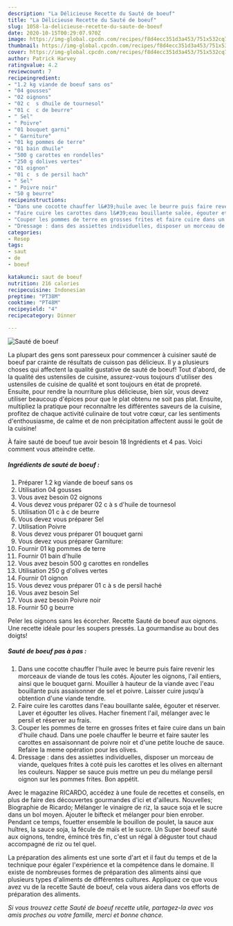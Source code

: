 ```yaml
---
description: "La Délicieuse Recette du Sauté de boeuf"
title: "La Délicieuse Recette du Sauté de boeuf"
slug: 1058-la-delicieuse-recette-du-saute-de-boeuf
date: 2020-10-15T00:29:07.970Z
image: https://img-global.cpcdn.com/recipes/f8d4ecc351d3a453/751x532cq70/saute-de-boeuf-photo-principale-de-la-recette.jpg
thumbnail: https://img-global.cpcdn.com/recipes/f8d4ecc351d3a453/751x532cq70/saute-de-boeuf-photo-principale-de-la-recette.jpg
cover: https://img-global.cpcdn.com/recipes/f8d4ecc351d3a453/751x532cq70/saute-de-boeuf-photo-principale-de-la-recette.jpg
author: Patrick Harvey
ratingvalue: 4.2
reviewcount: 7
recipeingredient:
- "1.2 kg viande de boeuf sans os"
- "04 gousses"
- "02 oignons"
- "02 c  s dhuile de tournesol"
- "01 c  c de beurre"
- " Sel"
- " Poivre"
- "01 bouquet garni"
- " Garniture"
- "01 kg pommes de terre"
- "01 bain dhuile"
- "500 g carottes en rondelles"
- "250 g dolives vertes"
- "01 oignon"
- "01 c  s de persil hach"
- " Sel"
- " Poivre noir"
- "50 g beurre"
recipeinstructions:
- "Dans une cocotte chauffer l&#39;huile avec le beurre puis faire revenir les morceaux de viande de tous les cotés. Ajouter les oignons, l&#39;ail entiers, ainsi que le bouquet garni. Mouiller à hauteur de la viande avec l&#39;eau bouillante puis assaisonner de sel et poivre. Laisser cuire jusqu&#39;à obtention d&#39;une viande tendre."
- "Faire cuire les carottes dans l&#39;eau bouillante salée, égouter et réserver. Laver et égoutter les olives. Hacher finement l&#39;ail, mélanger avec le persil et réserver au frais."
- "Couper les pommes de terre en grosses frites et faire cuire dans un bain d&#39;huile chaud. Dans une poele chauffer le beurre et faire sauter les carottes en assaisonnant de poivre noir et d&#39;une petite louche de sauce. Refaire la meme opération pour les olives."
- "Dressage : dans des assiettes individuelles, disposer un morceau de viande, quelques frites à coté puis les carottes et les olives en alternant les couleurs. Napper se sauce puis mettre un peu du mélange persil oignon sur les pommes frites. Bon appétit."
categories:
- Resep
tags:
- saut
- de
- boeuf

katakunci: saut de boeuf 
nutrition: 216 calories
recipecuisine: Indonesian
preptime: "PT38M"
cooktime: "PT48M"
recipeyield: "4"
recipecategory: Dinner

---
```



![Sauté de boeuf](https://img-global.cpcdn.com/recipes/f8d4ecc351d3a453/751x532cq70/saute-de-boeuf-photo-principale-de-la-recette.jpg)

La plupart des gens sont paresseux pour commencer à cuisiner sauté de boeuf par crainte de résultats de cuisson pas délicieux. Il y a plusieurs choses qui affectent la qualité gustative de sauté de boeuf! Tout d'abord, de la qualité des ustensiles de cuisine, assurez-vous toujours d'utiliser des ustensiles de cuisine de qualité et sont toujours en état de propreté. Ensuite, pour rendre la nourriture plus délicieuse, bien sûr, vous devez utiliser beaucoup d'épices pour que le plat obtenu ne soit pas plat. Ensuite, multipliez la pratique pour reconnaître les différentes saveurs de la cuisine, profitez de chaque activité culinaire de tout votre cœur, car les sentiments d'enthousiasme, de calme et de non précipitation affectent aussi le goût de la cuisine!

<!--inarticleads1-->

À faire sauté de boeuf tue avoir besoin 18 Ingrédients et 4 pas. Voici comment vous atteindre cette.

##### Ingrédients de sauté de boeuf :

1. Préparer 1.2 kg viande de boeuf sans os
1. Utilisation 04 gousses
1. Vous avez besoin 02 oignons
1. Vous devez vous préparer 02 c à s d&#39;huile de tournesol
1. Utilisation 01 c à c de beurre
1. Vous devez vous préparer  Sel
1. Utilisation  Poivre
1. Vous devez vous préparer 01 bouquet garni
1. Vous devez vous préparer  Garniture:
1. Fournir 01 kg pommes de terre
1. Fournir 01 bain d&#39;huile
1. Vous avez besoin 500 g carottes en rondelles
1. Utilisation 250 g d&#39;olives vertes
1. Fournir 01 oignon
1. Vous devez vous préparer 01 c à s de persil haché
1. Vous avez besoin  Sel
1. Vous avez besoin  Poivre noir
1. Fournir 50 g beurre


Peler les oignons sans les écorcher. Recette Sauté de boeuf aux oignons. Une recette idéale pour les soupers pressés. La gourmandise au bout des doigts! 

<!--inarticleads2-->

##### Sauté de boeuf pas à pas :

1. Dans une cocotte chauffer l&#39;huile avec le beurre puis faire revenir les morceaux de viande de tous les cotés. Ajouter les oignons, l&#39;ail entiers, ainsi que le bouquet garni. Mouiller à hauteur de la viande avec l&#39;eau bouillante puis assaisonner de sel et poivre. Laisser cuire jusqu&#39;à obtention d&#39;une viande tendre.
1. Faire cuire les carottes dans l&#39;eau bouillante salée, égouter et réserver. Laver et égoutter les olives. Hacher finement l&#39;ail, mélanger avec le persil et réserver au frais.
1. Couper les pommes de terre en grosses frites et faire cuire dans un bain d&#39;huile chaud. Dans une poele chauffer le beurre et faire sauter les carottes en assaisonnant de poivre noir et d&#39;une petite louche de sauce. Refaire la meme opération pour les olives.
1. Dressage : dans des assiettes individuelles, disposer un morceau de viande, quelques frites à coté puis les carottes et les olives en alternant les couleurs. Napper se sauce puis mettre un peu du mélange persil oignon sur les pommes frites. Bon appétit.


Avec le magazine RICARDO, accédez à une foule de recettes et conseils, en plus de faire des découvertes gourmandes d&#39;ici et d&#39;ailleurs. Nouvelles; Biographie de Ricardo; Mélanger le vinaigre de riz, la sauce soja et le sucre dans un bol moyen. Ajouter le bifteck et mélanger pour bien enrober. Pendant ce temps, fouetter ensemble le bouillon de poulet, la sauce aux huîtres, la sauce soja, la fécule de maïs et le sucre. Un Super boeuf sauté aux oignons, tendre, émincé très fin, c&#39;est un régal à déguster tout chaud accompagné de riz ou tel quel. 

<!--inarticleads1-->

<p>
La préparation des aliments est une sorte d'art et il faut du temps et de la technique pour égaler l'expérience et la compétence dans le domaine. Il existe de nombreuses formes de préparation des aliments ainsi que plusieurs types d'aliments de différentes cultures. Appliquez ce que vous avez vu de la recette Sauté de boeuf, cela vous aidera dans vos efforts de préparation des aliments.
</p>

<p>
<i>Si vous trouvez cette Sauté de boeuf recette utile, partagez-la avec vos amis proches ou votre famille, merci et bonne chance.</i>
</p>
